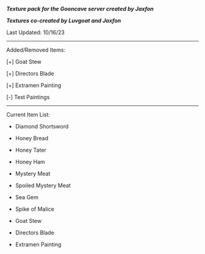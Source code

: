***Texture pack for the Gooncave server created by Jaxfon***

***Textures co-created by Luvgoat and Jaxfon***

Last Updated: 10/16/23

---

Added/Removed Items:

[+] Goat Stew

[+] Directors Blade

[+] Extramen Painting

[-] Test Paintings

---

Current Item List:

- Diamond Shortsword

- Honey Bread

- Honey Tater

- Honey Ham

- Mystery Meat

- Spoiled Mystery Meat

- Sea Gem

- Spike of Malice

- Goat Stew

- Directors Blade

- Extramen Painting

  



  

